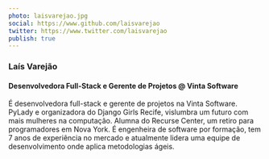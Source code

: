 ```yaml
---
photo: laisvarejao.jpg
social: https://www.github.com/laisvarejao
twitter: https://www.twitter.com/laisvarejao
publish: true
---
```


### Laís Varejão
####  Desenvolvedora Full-Stack e Gerente de Projetos @ Vinta Software

É desenvolvedora full-stack e gerente de projetos na Vinta Software. PyLady e organizadora do Django Girls Recife, vislumbra um futuro com mais mulheres na computação. Alumna do Recurse Center, um retiro para programadores em Nova York. É engenheira de software por formação, tem 7 anos de experiência no mercado e atualmente lidera uma equipe de desenvolvimento onde aplica metodologias ágeis.
